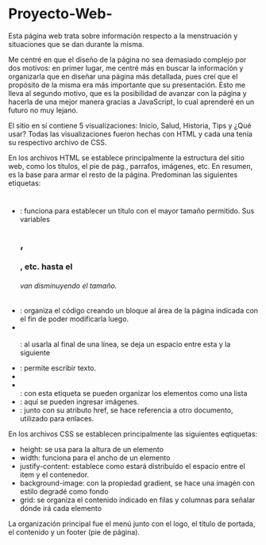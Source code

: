 # Proyecto-Web-

Esta página web trata sobre información respecto a la menstruación y situaciones que se dan durante la misma.

Me centré en que el diseño de la página no sea demasiado complejo por dos motivos: en primer lugar, me centré más en buscar la información y organizarla que en diseñar una página más detallada, pues creí que el propósito de la misma era más importante que su presentación. Esto me lleva al segundo motivo, que es la posibilidad de avanzar con la página y hacerla de una mejor manera gracias a JavaScript, lo cual aprenderé en un futuro no muy lejano.

El sitio en sí contiene 5 visualizaciones: Inicio, Salud, Historia, Tips y ¿Qué usar?
Todas las visualizaciones fueron hechas con HTML y cada una tenía su respectivo archivo de CSS. 

En los archivos HTML se establece principalmente la estructura del sitio web, como los títulos, el pie de pág., parrafos, imágenes, etc. En resumen, es la base para armar el resto de la página. Predominan las siguientes etiquetas:

+ <h1></h1>: funciona para establecer un título con el mayor tamaño permitido. Sus variables <h2>, <h3>, etc. hasta el <h6> van disminuyendo el tamaño.
+ <div></div>: organiza el código creando un bloque al área de la página indicada con el fin de poder modificarla luego.
+ <br></br>: al usarla al final de una línea, se deja un espacio entre esta y la siguiente
+ <p></p>: permite escribir texto.
+ <li></li>: con esta etiqueta se pueden organizar los elementos como una lista
+ <img></img>: aquí se pueden ingresar imágenes. 
+ <a></a>: junto con su atributo href, se hace referencia a otro documento, utilizado para enlaces.


En los archivos CSS se establecen principalmente las siguientes eqtiquetas:

+ height: se usa para la altura de un elemento
+ width: funciona para el ancho de un elemento
+ justify-content: establece como estará distribuído el espacio entre el item y el contenedor.
+ background-image: con la propiedad gradient, se hace una imagén con estilo degradé como fondo 
+ grid: se organiza el contenido indicado en filas y columnas para señalar dónde irá cada elemento 


La organización principal fue el menú junto con el logo, el título de portada, el contenido y un footer (pie de página).
